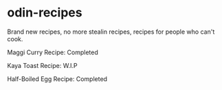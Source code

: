 # odin-recipes

Brand new recipes, no more stealin recipes, recipes for people who can't cook.

Maggi Curry Recipe:
Completed

Kaya Toast Recipe: 
W.I.P

Half-Boiled Egg Recipe:
Completed

